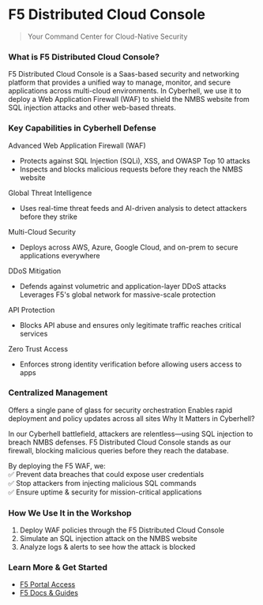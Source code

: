 # F5 Distributed Cloud Console

> Your Command Center for Cloud-Native Security

### What is F5 Distributed Cloud Console?

F5 Distributed Cloud Console is a Saas-based security and networking platform that provides a unified way to manage, monitor, and secure applications across multi-cloud environments. In Cyberhell, we use it to deploy a Web Application Firewall (WAF) to shield the NMBS website from SQL injection attacks and other web-based threats.

### Key Capabilities in Cyberhell Defense

Advanced Web Application Firewall (WAF)
- Protects against SQL Injection (SQLi), XSS, and OWASP Top 10 attacks
- Inspects and blocks malicious requests before they reach the NMBS website

Global Threat Intelligence
- Uses real-time threat feeds and AI-driven analysis to detect attackers before they strike

Multi-Cloud Security
- Deploys across AWS, Azure, Google Cloud, and on-prem to secure applications everywhere

DDoS Mitigation
- Defends against volumetric and application-layer DDoS attacks
Leverages F5's global network for massive-scale protection

API Protection
- Blocks API abuse and ensures only legitimate traffic reaches critical services

Zero Trust Access
- Enforces strong identity verification before allowing users access to apps

### Centralized Management

Offers a single pane of glass for security orchestration
Enables rapid deployment and policy updates across all sites
Why It Matters in Cyberhell?

In our Cyberhell battlefield, attackers are relentless—using SQL injection to breach NMBS defenses. F5 Distributed Cloud Console stands as our firewall, blocking malicious queries before they reach the database. 

By deploying the F5 WAF, we:
<br>
✅ Prevent data breaches that could expose user credentials
<br> 
✅ Stop attackers from injecting malicious SQL commands
<br> 
✅ Ensure uptime & security for mission-critical applications


### How We Use It in the Workshop
1. Deploy WAF policies through the F5 Distributed Cloud Console
1. Simulate an SQL injection attack on the NMBS website
1. Analyze logs & alerts to see how the attack is blocked


### Learn More & Get Started

- [F5 Portal Access](https://console.f5.com/)
- [F5 Docs & Guides](https://www.f5.com/products/security)